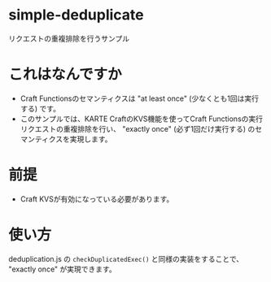 # simple-deduplicate

リクエストの重複排除を行うサンプル

# これはなんですか

* Craft Functionsのセマンティクスは "at least once" (少なくとも1回は実行する) です。
* このサンプルでは、KARTE CraftのKVS機能を使ってCraft Functionsの実行リクエストの重複排除を行い、 "exactly once" (必ず1回だけ実行する) のセマンティクスを実現します。

# 前提

* Craft KVSが有効になっている必要があります。

# 使い方

deduplication.js の `checkDuplicatedExec()` と同様の実装をすることで、 "exactly once" が実現できます。
